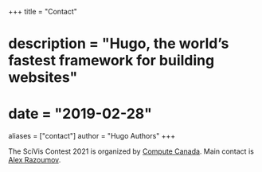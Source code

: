 +++
title = "Contact"
# description = "Hugo, the world’s fastest framework for building websites"
# date = "2019-02-28"
aliases = ["contact"]
author = "Hugo Authors"
+++

The SciVis Contest 2021 is organized by [Compute Canada](https://www.computecanada.ca). Main contact is
[Alex Razoumov](mailto:alex.razoumov@westgrid.ca).

<!-- Co-organizers are Madhu Srinivasan, Hewlett Packard Enterprise, and Silvio Rizzi, Argonne National Laboratory. -->

<!-- Main Communication will be via Google group https://groups.google.com/forum/#!forum/sciviscontest2021. -->
